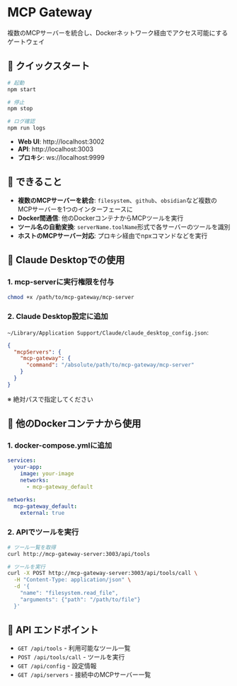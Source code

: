 # MCP Gateway

複数のMCPサーバーを統合し、Dockerネットワーク経由でアクセス可能にするゲートウェイ

## 🚀 クイックスタート

```bash
# 起動
npm start

# 停止
npm stop

# ログ確認
npm run logs
```

- **Web UI**: http://localhost:3002
- **API**: http://localhost:3003
- **プロキシ**: ws://localhost:9999

## 🎯 できること

- **複数のMCPサーバーを統合**: `filesystem`、`github`、`obsidian`など複数のMCPサーバーを1つのインターフェースに
- **Docker間通信**: 他のDockerコンテナからMCPツールを実行
- **ツール名の自動変換**: `serverName.toolName`形式で各サーバーのツールを識別
- **ホストのMCPサーバー対応**: プロキシ経由でnpxコマンドなどを実行

## 🤖 Claude Desktopでの使用

### 1. mcp-serverに実行権限を付与
```bash
chmod +x /path/to/mcp-gateway/mcp-server
```

### 2. Claude Desktop設定に追加
`~/Library/Application Support/Claude/claude_desktop_config.json`:
```json
{
  "mcpServers": {
    "mcp-gateway": {
      "command": "/absolute/path/to/mcp-gateway/mcp-server"
    }
  }
}
```

※ 絶対パスで指定してください

## 🐳 他のDockerコンテナから使用

### 1. docker-compose.ymlに追加
```yaml
services:
  your-app:
    image: your-image
    networks:
      - mcp-gateway_default

networks:
  mcp-gateway_default:
    external: true
```

### 2. APIでツールを実行
```bash
# ツール一覧を取得
curl http://mcp-gateway-server:3003/api/tools

# ツールを実行
curl -X POST http://mcp-gateway-server:3003/api/tools/call \
  -H "Content-Type: application/json" \
  -d '{
    "name": "filesystem.read_file",
    "arguments": {"path": "/path/to/file"}
  }'
```

## 📡 API エンドポイント

- `GET /api/tools` - 利用可能なツール一覧
- `POST /api/tools/call` - ツールを実行
- `GET /api/config` - 設定情報
- `GET /api/servers` - 接続中のMCPサーバー一覧





